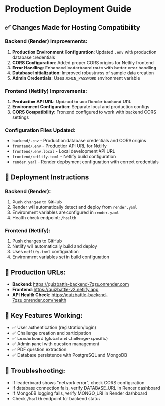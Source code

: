 # Production Deployment Guide

## ✅ Changes Made for Hosting Compatibility

### Backend (Render) Improvements:
1. **Production Environment Configuration**: Updated `.env` with production database credentials
2. **CORS Configuration**: Added proper CORS origins for Netlify frontend
3. **Error Handling**: Enhanced leaderboard route with better error handling
4. **Database Initialization**: Improved robustness of sample data creation
5. **Admin Credentials**: Uses `ADMIN_PASSWORD` environment variable

### Frontend (Netlify) Improvements:
1. **Production API URL**: Updated to use Render backend URL
2. **Environment Configuration**: Separate local and production configs
3. **CORS Compatibility**: Frontend configured to work with backend CORS settings

### Configuration Files Updated:
- `backend/.env` - Production database credentials and CORS origins
- `frontend/.env` - Production API URL for Netlify
- `frontend/.env.local` - Local development API URL
- `frontend/netlify.toml` - Netlify build configuration
- `render.yaml` - Render deployment configuration with correct credentials

## 🚀 Deployment Instructions

### Backend (Render):
1. Push changes to GitHub
2. Render will automatically detect and deploy from `render.yaml`
3. Environment variables are configured in `render.yaml`
4. Health check endpoint: `/health`

### Frontend (Netlify):
1. Push changes to GitHub
2. Netlify will automatically build and deploy
3. Uses `netlify.toml` configuration
4. Environment variables set in build configuration

## 🔧 Production URLs:
- **Backend**: https://quizbattle-backend-7qzu.onrender.com
- **Frontend**: https://quizbattle-v2.netlify.app
- **API Health Check**: https://quizbattle-backend-7qzu.onrender.com/health

## 🎯 Key Features Working:
- ✅ User authentication (registration/login)
- ✅ Challenge creation and participation
- ✅ Leaderboard (global and challenge-specific)
- ✅ Admin panel with question management
- ✅ PDF question extraction
- ✅ Database persistence with PostgreSQL and MongoDB

## 🐛 Troubleshooting:
- If leaderboard shows "network error", check CORS configuration
- If database connection fails, verify DATABASE_URL in Render dashboard
- If MongoDB logging fails, verify MONGO_URI in Render dashboard
- Check `/health` endpoint for backend status